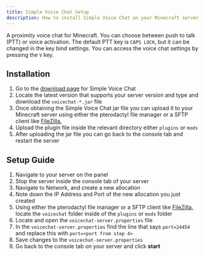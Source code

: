 ```yaml
---
title: Simple Voice Chat Setup
description: How to install Simple Voice Chat on your Minecraft server.
---
```

A proximity voice chat for Minecraft. You can choose between push to talk (PTT) or voice activation. The default PTT key is `CAPS LOCK`, but it can be changed in the key bind settings. You can access the voice chat settings by pressing the `V` key.

## Installation
1. Go to the [download page](https://modrinth.com/plugin/simple-voice-chat/versions) for Simple Voice Chat
2. Locate the latest version that supports your server version and type and download the `voicechat-*.jar` file
3. Once obtaining the Simple Voice Chat jar file you can upload it to your Minecraft server using either the pterodactyl file manager or a SFTP client like [FileZilla.](/general/using-sftp)
4. Upload the plugin file inside the relevant directory either `plugins` or `mods`
5. After uploading the jar file you can go back to the console tab and restart the server

## Setup Guide
1. Navigate to your server on the panel
2. Stop the server inside the console tab of your server
3. Navigate to Network, and create a new allocation
4. Note down the IP Address and Port of the new allocation you just created
5. Using either the pterodactyl file manager or a SFTP client like [FileZilla.](/general/using-sftp) locate the `voicechat` folder inside of the `plugins` or `mods` folder
6. Locate and open the `voicechat-server.properties` file
7. In the `voicechat-server.properties` find the line that says `port=24454` and replace this with `port=<port from step 4>`
8. Save changes to the `voicechat-server.properties`
9. Go back to the console tab on your server and click **start**